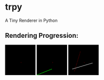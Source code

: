 # trpy
A Tiny Renderer in Python


## Rendering Progression:
![one-red-pixel](images/home.png)
![first-line](images/1_0.png)
![second-lines](images/1_1.png)
